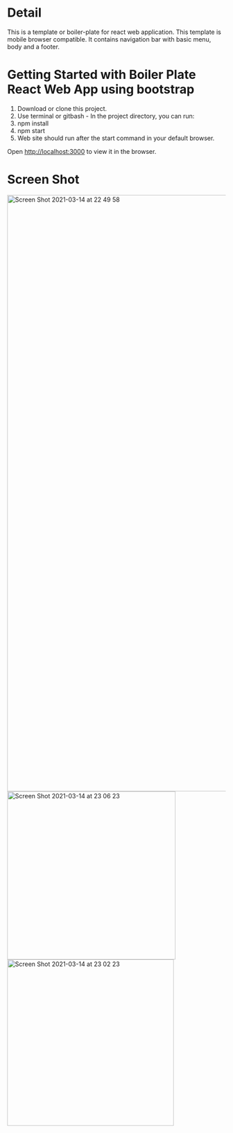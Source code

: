 # Detail
This is a template or boiler-plate for react web application. This template is mobile browser compatible. It contains navigation bar with basic menu, body and a footer.


# Getting Started with Boiler Plate React Web App using bootstrap
1. Download or clone this project.
2. Use terminal or gitbash - In the project directory, you can run:
3. npm install
4. npm start
5. Web site should run after the start command in your default browser.

Open [http://localhost:3000](http://localhost:3000) to view it in the browser.


# Screen Shot

<img width="1377" alt="Screen Shot 2021-03-14 at 22 49 58" src="https://user-images.githubusercontent.com/2150286/111071069-d2a98880-8517-11eb-9478-4149a0f9a5ad.png">

<img width="388" alt="Screen Shot 2021-03-14 at 23 06 23" src="https://user-images.githubusercontent.com/2150286/111071506-d2aa8800-8519-11eb-856f-d002eecc2ca1.png">

<img width="384" alt="Screen Shot 2021-03-14 at 23 02 23" src="https://user-images.githubusercontent.com/2150286/111071382-36808100-8519-11eb-9835-0a026ff73214.png">

